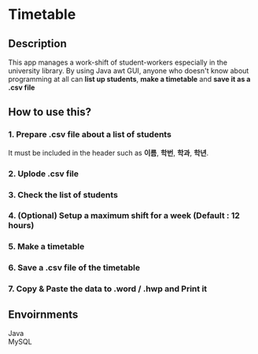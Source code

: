 # Timetable

## Description

This app manages a work-shift of student-workers especially in the university library. By using Java awt GUI, anyone who doesn't know about programming at all can **list up students**, **make a timetable** and **save it as a .csv file** 

## How to use this?

### 1. Prepare .csv file about a list of students

It must be included in the header such as **이름**, **학번**, **학과**, **학년**.

### 2. Uplode .csv file

### 3. Check the list of students

### 4. (Optional) Setup a maximum shift for a week (Default : 12 hours)

### 5. Make a timetable

### 6. Save a .csv file of the timetable

### 7. Copy & Paste the data to .word / .hwp and Print it

## Envoirnments
Java  
MySQL



```python

```
